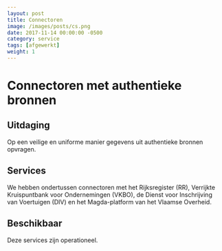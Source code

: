```yaml
---
layout: post
title: Connectoren
image: /images/posts/cs.png
date: 2017-11-14 00:00:00 -0500
category: service
tags: [afgewerkt]
weight: 1
---
```



# Connectoren met authentieke bronnen

## Uitdaging 
Op een veilige en uniforme manier gegevens uit authentieke bronnen opvragen. 

## Services

We hebben ondertussen connectoren met het Rijksregister (RR), Verrijkte Kruispuntbank voor Ondernemingen (VKBO), de Dienst voor Inschrijving van Voertuigen (DIV) en het Magda-platform van het Vlaamse Overheid.

## Beschikbaar

Deze services zijn operationeel.
